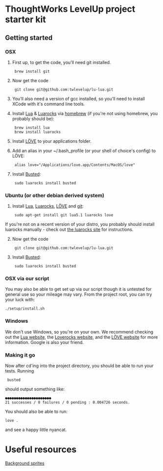 ThoughtWorks LevelUp project starter kit
=========================

## Getting started
### OSX

1. First up, to get the code, you'll need git installed.

        brew install git

2. Now get the code

        git clone git@github.com:twlevelup/lu-lua.git

2. You'll also need a version of gcc installed, so you'll need to install XCode with it's command line tools.
2. Install [Lua](http://www.lua.org/) & [Luarocks](http://luarocks.org/) via [homebrew](http://brew.sh/) (if you're not using homebrew, you probably should be):

        brew install lua
        brew install luarocks

3. Install [LÖVE](http://love2d.org/) to your applications folder.
4. Add an alias in your ~/.bash_profile (or your shell of choice's config) to LÖVE:

        alias love="/Applications/love.app/Contents/MacOS/love"

5. Install [Busted](http://olivinelabs.com/busted/):

        sudo luarocks install busted

### Ubuntu (or other debian derived system)

1. Install [Lua](http://www.lua.org/), [Luarocks](http://luarocks.org/), [LÖVE](http://love2d.org/) and [git](http://git-scm.com/):

        sudo apt-get install git lua5.1 luarocks love

  If you're not on a recent version of your distro, you probably should install luarocks manually - check out [the luarocks site](http://luarocks.org/en/Download) for instructions.

2. Now get the code

        git clone git@github.com:twlevelup/lu-lua.git

2. Install [Busted](http://olivinelabs.com/busted/):

        sudo luarocks install busted

### OSX via our script

You may also be able to get set up via our script though it is untested for general use so your mileage may vary. From the project root, you can try your luck with:

    ./setup/install.sh

### Windows

We don't use Windows, so you're on your own. We recommend checking out the [Lua website](http://www.lua.org), the [Loverocks website](http://luarocks.org/), and the [LÖVE website](http://love2d.org/) for more information. Google is also your friend.

### Making it go

Now after cd'ing into the project directory, you should be able to run your tests. Running

     busted

should output something like:

    ●●●●●●●●●●●●●●●●●●●●●
    21 successes / 0 failures / 0 pending : 0.004726 seconds.

You should also be able to run:

    love .

and see a happy little nyancat.

# Useful resources

[Background sprites](http://opengameart.org/content/liberated-pixel-cup-base-assets-sprites-map-tiles)

